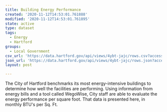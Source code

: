 ```yaml
---
title: Building Energy Performance
created: '2020-11-12T14:53:01.761888'
modified: '2020-11-12T14:53:01.761895'
state: active
type: dataset
tags:
  - Energy
  - Hartford
groups:
  - Local Government
csv_url: 'https://data.hartford.gov/api/views/4ybt-jajc/rows.csv?accessType=DOWNLOAD'
json_url: 'https://data.hartford.gov/api/views/4ybt-jajc/rows.json?accessType=DOWNLOAD'
layout: post

---
```

The City of Hartford benchmarks its most energy-intensive buildings to determine how well the facilities are performing. Using information from energy bills and a tool called WegoWise, City staff are able to evaluate the energy performance per square foot. That data is presented here, in monthly BTU's per Sq. Ft.
